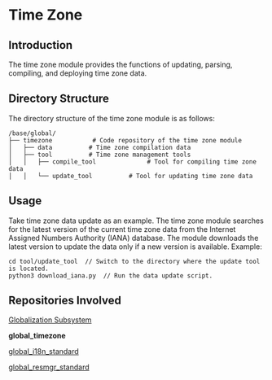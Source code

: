 # Time Zone

## Introduction

The time zone module provides the functions of updating, parsing, compiling, and deploying time zone data.

## Directory Structure

The directory structure of the time zone module is as follows:

```
/base/global/
├── timezone           # Code repository of the time zone module
│   ├── data          # Time zone compilation data
│   ├── tool          # Time zone management tools
│   │   ├── compile_tool              # Tool for compiling time zone data
│   │   └── update_tool          # Tool for updating time zone data
```

## Usage

Take time zone data update as an example. The time zone module searches for the latest version of the current time zone data from the Internet Assigned Numbers Authority (IANA) database. The module downloads the latest version to update the data only if a new version is available. Example:

```
cd tool/update_tool  // Switch to the directory where the update tool is located.
python3 download_iana.py  // Run the data update script.
```

## Repositories Involved

[Globalization Subsystem](https://gitee.com/openharmony/docs/blob/master/en/readme/globalization.md)

**global\_timezone**

[global\_i18n\_standard](https://gitee.com/openharmony/global_i18n_standard/blob/master/README.md)

[global\_resmgr\_standard](https://gitee.com/openharmony/global_resmgr_standard/blob/master/README.md)
